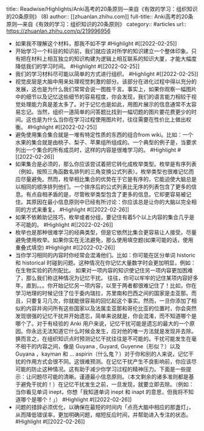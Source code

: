 title:: Readwise/Highlights/Anki高考的20条原则—来自《有效的学习：组织知识的20条原则》 (8)
author:: [[zhuanlan.zhihu.com]]
full-title:: Anki高考的20条原则—来自《有效的学习：组织知识的20条原则》
category:: #articles
url:: https://zhuanlan.zhihu.com/p/219996956

- 如果我不理解这个材料，那我不如不学 #Highlight #[[2022-02-25]]
- 开始学习一个科目的知识前，我们就应该对所学的知识建立一个整体印象。只有把在材料上相互独立的知识构建为逻辑上相互联系的知识大厦，才能大幅度降低我们的学习时间。 #Highlight #[[2022-02-25]]
- 我们的学习材料尽可能以简单的方式进行组织。 #Highlight #[[2022-02-25]]
- 视觉皮层是大脑中用来处理视觉刺激的部分。该部分在进化过程中得以充分的发展，这也是为什么我们常常会说一图胜千言。事实上，如果你观察一幅图片中的细节以及记忆这些细节的容易程度，你会发现，我们的语言能力相较于视觉处理能力真是差太多了。对于记忆也是如此，用图片展示的信息通常不太容易忘记。当然，组织一道简单的问答题比找到一幅切题的图片要花费更少的时间。这也是为什么当你在学习过程使用图片时，往往需要在性价比上做出权衡。 #Highlight #[[2022-02-25]]
- 避免使用集合集合就是一堆有特定性质的东西的组合from wiki。比如：一个水果的集合就是由桃子、梨子、苹果组所组成的。一个典型的例子是，当要求列出一个集合的所有成员时，这样的内容是很难学习的。 #Highlight #[[2022-02-26]]
- 如果集合是必须的，那么你应该尝试着把它转化成枚举类型。枚举是有序列表（例如，按照三角函数名排列的三角变换公式列表）。枚举类型也很难记忆而应尽量避免。然而，枚举相比集合的优势在于它是有序的，它能迫使大脑总是以相同的顺序排列他们。一个排序后的公式列表比无序的列表包含了更多的信息。有点自相矛盾的是，尽管枚举类型包含了更多的信息，它却更容易被记住。其原因在最小信息原则中已经有所讨论：你应该总是让你的大脑以完全相同的方式来重复。 #Highlight #[[2022-02-26]]
- 如果不依赖助记技巧，枚举或者分组，要记住有着5个以上内容的集合几乎是不可能的。 #Highlight #[[2022-02-26]]
- 枚举也是那种很难学习的经典类型，但是它依然比集合更容易让人接受。尽量避免使用枚举。如果你实在无法避免，那么使用填空题(如果可能的话，使用重叠式填空) #Highlight #[[2022-02-26]]
- 当你学习相同的内容时你经常会混淆他们。比如：你可能在区分单词 historic 和 historical 时碰到问题。这种情况在你记忆大量数字时会更加明显，例如：在生物实验的药剂配比。 如果对一项内容的知识使记住另一项内容更加困难了，那么我们称这种情况为记忆干扰。 往往，你可以牢牢的记住某项内容好多年，直到。。。你开始记忆另一项内容，以至于两者都很难记住了！比如，你在学习地理的时候记住了位于委内瑞拉，苏里南和巴西之间的国家是圭亚那。而且，只要复习几次，你就能很容易的回忆起这个事实。然而，一旦你添加了相似的内容并询问所有这些国家以及法属圭亚那和哥伦比亚的位置时，你会突然发现很强的记忆干扰并开始遗忘，简单来说就是，你会混淆，而不知道哪个是哪个了。对于有经验的 Anki 用户来说，记忆干扰可能是遗忘的最大的一个原因。你永远无法知道它什么时候会发生，应对他的唯一方法就是发现并去除。换而言之，在组织知识点时预测记忆干扰往往是不可能的。干扰可能发生在毫不相干的内容之间，像是 Guyana , Guyard, Guyenne（形似？）以及 Guyana ，kayman 和 ... aspirin（什么鬼？）对于你和别的人来说，记忆干扰的作用方式会很不同。这很难预测。在记忆干扰产生不良影响前，你应该尽可能的防止这种情况。这有助于减少你学习过程的精神压力。下面是一些提示：让问题尽可能的清晰。谨遵最小信息原则。（本文剩余的诸多准则都是基于避免干扰的！）在记忆干扰发生之前，一旦发现，就要立即去除。（例如：当你看见单词 inept，你想「我知道单词 inept 和 inapt 的意思，但我将不知道哪个是哪个！」） #Highlight #[[2022-02-26]]
- 问题的措辞必须优化，以确保在最短的时间内「点亮大脑中相应的那盏灯」，从而降低错误率，更加明确问题，缩短反应时间，并帮助进入专注的状态。 #Highlight #[[2022-02-26]]